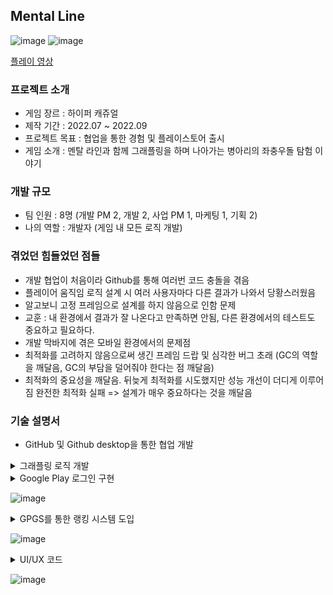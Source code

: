## Mental Line
![image](https://github.com/TYDTYD/Alone_Or_Together_ver2/assets/48386074/14203676-ccde-4794-8491-cc9a0d11f12c)
![image](https://github.com/TYDTYD/Alone_Or_Together_ver2/assets/48386074/1124ace9-c2ca-4a05-afb9-4637537f931e)

[플레이 영상](https://youtu.be/JhcfNx301ok)
### 프로젝트 소개
- 게임 장르 : 하이퍼 캐쥬얼
- 제작 기간 : 2022.07 ~ 2022.09
- 프로젝트 목표 : 협업을 통한 경험 및 플레이스토어 출시
- 게임 소개 : 멘탈 라인과 함께 그래플링을 하며 나아가는 병아리의 좌충우돌 탐험 이야기

### 개발 규모
- 팀 인원 : 8명 (개발 PM 2, 개발 2, 사업 PM 1, 마케팅 1, 기획 2)
- 나의 역할 : 개발자 (게임 내 모든 로직 개발)

### 겪었던 힘들었던 점들
- 개발 협업이 처음이라 Github를 통해 여러번 코드 충돌을 겪음
- 플레이어 움직임 로직 설계 시 여러 사용자마다 다른 결과가 나와서 당황스러웠음
- 알고보니 고정 프레임으로 설계를 하지 않음으로 인함 문제
- 교훈 : 내 환경에서 결과가 잘 나온다고 만족하면 안됨, 다른 환경에서의 테스트도 중요하고 필요하다.
- 개발 막바지에 겪은 모바일 환경에서의 문제점
- 최적화를 고려하지 않음으로써 생긴 프레임 드랍 및 심각한 버그 초래 (GC의 역할을 깨달음, GC의 부담을 덜어줘야 한다는 점 깨달음)
- 최적화의 중요성을 깨달음. 뒤늦게 최적화를 시도했지만 성능 개선이 더디게 이루어짐 완전한 최적화 실패 => 설계가 매우 중요하다는 것을 깨달음
### 기술 설명서
- GitHub 및 Github desktop을 통한 협업 개발

<details>
  <summary>
    그래플링 로직 개발
  </summary>
<pre>
  <code>
    private void Awake()
    {
        lr = GetComponent<LineRenderer>();
        lr.enabled = false;
    }
    // Start is called before the first frame update
    void Start()
    {
        player = GameObject.FindWithTag("Player");
        hook.Grapple += Grapple;
        dir = transform.right + 2f * transform.up;
    }

    // Update is called once per frame
    private void Update()
    {
        transform.position = player.transform.position;
        if (Input.GetMouseButtonDown(0))
        {
            if(Time.timeScale == 1)
            {
                gr.Play();

            }
            StartGrapple();
        }
        else if (Input.GetMouseButtonUp(0))
        {
            StopGrapple();
        }
    }

    private void LateUpdate()
    {
        DrawRope();
    }

    void StartGrapple()
    {
        lr.enabled = true;
        RaycastHit hit;
        if (Physics.Raycast(player.transform.position, dir, out hit, maxDistance, WhatIsGrappleable))
        {
            hook.gameObject.SetActive(true);
            grapplePoint = new Vector3(hit.collider.transform.position.x, hit.collider.transform.position.y - (hit.collider.transform.lossyScale.y / 2f));
            lr.positionCount = 2;
            currentGrapplePoint = transform.position;
        }
        else
        {
            hook.gameObject.SetActive(false);
        }
    }

    void DrawRope()
    {
        if (lr.positionCount == 0) return;

        currentGrapplePoint = Vector3.MoveTowards(currentGrapplePoint, grapplePoint, Time.deltaTime * speed);

        lr.SetPosition(0, transform.position+new Vector3(0,0.3f));
        lr.SetPosition(1, currentGrapplePoint);
    }
    void StopGrapple()
    {
        lr.positionCount = 0;
        Destroy(joint);
    }
    public bool IsGrappling()
    {
        return joint != null;
    }
    public Vector3 GetGrapplePoint()
    {
        return grapplePoint;
    }
    public Vector3 GetHookPoint()
    {
        return currentGrapplePoint;
    }
    void Grapple()
    {
        joint = player.gameObject.AddComponent<SpringJoint>();
        
        joint.autoConfigureConnectedAnchor = false;
        joint.connectedAnchor = grapplePoint;

        float distanceFromPoint = Vector3.Distance(player.transform.position, grapplePoint);
        
        joint.maxDistance = distanceFromPoint;
        joint.minDistance = 0f;
        joint.spring = 5f;
        joint.damper = 10f;
        joint.massScale = 100f;
    }
  </code>
</pre>  
</details>
</pre>  
</details>

<details>
  <summary>
    Google Play 로그인 구현
  </summary>
<pre>
  <code>
using System.Collections;
using System.Collections.Generic;
using UnityEngine;
using System;
using GooglePlayGames;
using GooglePlayGames.BasicApi;
using GooglePlayGames.BasicApi.SavedGame;
using GooglePlayGames.BasicApi.Events;


public class GPGSBinder
{

    static GPGSBinder inst = new GPGSBinder();
    public static GPGSBinder Inst => inst;

    ISavedGameClient SavedGame =>
        PlayGamesPlatform.Instance.SavedGame;

    IEventsClient Events =>
        PlayGamesPlatform.Instance.Events;

    void Init()
    {
        var config = new PlayGamesClientConfiguration.Builder().EnableSavedGames().Build();
        PlayGamesPlatform.InitializeInstance(config);
        PlayGamesPlatform.DebugLogEnabled = true;
        PlayGamesPlatform.Activate();
    }


    public void Login(Action<bool, UnityEngine.SocialPlatforms.ILocalUser> onLoginSuccess = null)
    {
        Init();
        PlayGamesPlatform.Instance.Authenticate(SignInInteractivity.CanPromptAlways, (success) =>
        {
            onLoginSuccess?.Invoke(success == SignInStatus.Success, Social.localUser);
        });
    }

    public void Logout()
    {
        PlayGamesPlatform.Instance.SignOut();
    }


    public void SaveCloud(string fileName, string saveData, Action<bool> onCloudSaved = null)
    {
        SavedGame.OpenWithAutomaticConflictResolution(fileName, DataSource.ReadCacheOrNetwork,
            ConflictResolutionStrategy.UseLastKnownGood, (status, game) =>
            {
                if (status == SavedGameRequestStatus.Success)
                {
                    var update = new SavedGameMetadataUpdate.Builder().Build();
                    byte[] bytes = System.Text.Encoding.UTF8.GetBytes(saveData);
                    SavedGame.CommitUpdate(game, update, bytes, (status2, game2) =>
                    {
                        onCloudSaved?.Invoke(status2 == SavedGameRequestStatus.Success);
                    });
                }
            });
    }

    public void LoadCloud(string fileName, Action<bool, string> onCloudLoaded = null)
    {
        SavedGame.OpenWithAutomaticConflictResolution(fileName, DataSource.ReadCacheOrNetwork,
            ConflictResolutionStrategy.UseLastKnownGood, (status, game) =>
            {
                if (status == SavedGameRequestStatus.Success)
                {
                    SavedGame.ReadBinaryData(game, (status2, loadedData) =>
                    {
                        if (status2 == SavedGameRequestStatus.Success)
                        {
                            string data = System.Text.Encoding.UTF8.GetString(loadedData);
                            onCloudLoaded?.Invoke(true, data);
                        }
                        else
                            onCloudLoaded?.Invoke(false, null);
                    });
                }
            });
    }

    public void DeleteCloud(string fileName, Action<bool> onCloudDeleted = null)
    {
        SavedGame.OpenWithAutomaticConflictResolution(fileName,
            DataSource.ReadCacheOrNetwork, ConflictResolutionStrategy.UseLongestPlaytime, (status, game) =>
            {
                if (status == SavedGameRequestStatus.Success)
                {
                    SavedGame.Delete(game);
                    onCloudDeleted?.Invoke(true);
                }
                else
                    onCloudDeleted?.Invoke(false);
            });
    }


    public void ShowAchievementUI() =>
        Social.ShowAchievementsUI();

    public void UnlockAchievement(string gpgsId, Action<bool> onUnlocked = null) =>
        Social.ReportProgress(gpgsId, 100, success => onUnlocked?.Invoke(success));

    public void IncrementAchievement(string gpgsId, int steps, Action<bool> onUnlocked = null) =>
        PlayGamesPlatform.Instance.IncrementAchievement(gpgsId, steps, success => onUnlocked?.Invoke(success));


    public void ShowAllLeaderboardUI() =>
        Social.ShowLeaderboardUI();

    public void ShowTargetLeaderboardUI(string gpgsId) =>
        ((PlayGamesPlatform)Social.Active).ShowLeaderboardUI(gpgsId);

    public void ReportLeaderboard(string gpgsId, long score, Action<bool> onReported = null) =>
        Social.ReportScore(score, gpgsId, success => onReported?.Invoke(success));

    public void LoadAllLeaderboardArray(string gpgsId, Action<UnityEngine.SocialPlatforms.IScore[]> onloaded = null) =>
        Social.LoadScores(gpgsId, onloaded);

    public void LoadCustomLeaderboardArray(string gpgsId, int rowCount, LeaderboardStart leaderboardStart,
        LeaderboardTimeSpan leaderboardTimeSpan, Action<bool, LeaderboardScoreData> onloaded = null)
    {
        PlayGamesPlatform.Instance.LoadScores(gpgsId, leaderboardStart, rowCount, LeaderboardCollection.Public, leaderboardTimeSpan, data =>
        {
            onloaded?.Invoke(data.Status == ResponseStatus.Success, data);
        });
    }


    public void IncrementEvent(string gpgsId, uint steps)
    {
        Events.IncrementEvent(gpgsId, steps);
    }

    public void LoadEvent(string gpgsId, Action<bool, IEvent> onEventLoaded = null)
    {
        Events.FetchEvent(DataSource.ReadCacheOrNetwork, gpgsId, (status, iEvent) =>
        {
            onEventLoaded?.Invoke(status == ResponseStatus.Success, iEvent);
        });
    }

    public void LoadAllEvent(Action<bool, List<IEvent>> onEventsLoaded = null)
    {
        Events.FetchAllEvents(DataSource.ReadCacheOrNetwork, (status, events) =>
        {
            onEventsLoaded?.Invoke(status == ResponseStatus.Success, events);
        });
    }

}
  </code>
</pre>
<pre>
  <code>
using System.Collections;
using System.Collections.Generic;
using UnityEngine;
using System;
using GooglePlayGames;
using GooglePlayGames.BasicApi;
using GooglePlayGames.BasicApi.SavedGame;
using GooglePlayGames.BasicApi.Events;

public class GooglePlayLogin : MonoBehaviour
{

    string log;

    private void Start()
    {
        Login();
    }

    public void Login()
    {
        GPGSBinder.Inst.Login((success, localUser) =>
        log = $"{success}, {localUser.userName}, {localUser.id}, {localUser.state}, {localUser.underage}");
    }
}
  </code>
</pre>
</details>

![image](https://github.com/TYDTYD/Alone_Or_Together_ver2/assets/48386074/fa056cc6-f348-4ef0-94f9-16f91e99f5d1)

<details>
  <summary>
    GPGS를 통한 랭킹 시스템 도입
  </summary>
<pre>
  <code>
using System.Collections;
using System.Collections.Generic;
using UnityEngine;
using System;
using GooglePlayGames;
using GooglePlayGames.BasicApi;
using GooglePlayGames.BasicApi.SavedGame;
using GooglePlayGames.BasicApi.Events;

public class GooglePlayAPI : MonoBehaviour
{

    public void RankingE1()
    {
        GPGSBinder.Inst.ShowTargetLeaderboardUI(GPGSIds.leaderboard_easy_stage_1);
    }

    public void RankingE2()
    {
        GPGSBinder.Inst.ShowTargetLeaderboardUI(GPGSIds.leaderboard_easy_stage_2);
    }

    public void RankingE3()
    {
        GPGSBinder.Inst.ShowTargetLeaderboardUI(GPGSIds.leaderboard_easy_stage_3);
    }
    public void RankingE4()
    {
        GPGSBinder.Inst.ShowTargetLeaderboardUI(GPGSIds.leaderboard_easy_stage_4);
    }
    public void RankingE5()
    {
        GPGSBinder.Inst.ShowTargetLeaderboardUI(GPGSIds.leaderboard_easy_stage_5);
    }

    public void RankingH1()
    {
        GPGSBinder.Inst.ShowTargetLeaderboardUI(GPGSIds.leaderboard_hard_stage_1);
    }

    public void RankingH2()
    {
        GPGSBinder.Inst.ShowTargetLeaderboardUI(GPGSIds.leaderboard_hard_stage_2);
    }

    public void RankingH3()
    {
        GPGSBinder.Inst.ShowTargetLeaderboardUI(GPGSIds.leaderboard_hard_stage_3);
    }

    public void RankingH4()
    {
        GPGSBinder.Inst.ShowTargetLeaderboardUI(GPGSIds.leaderboard_hard_stage_4);
    }

    public void RankingH5()
    {
        GPGSBinder.Inst.ShowTargetLeaderboardUI(GPGSIds.leaderboard_hard_stage_5);
    }
}
  </code>
</pre>  
</details>

![image](https://github.com/TYDTYD/Alone_Or_Together_ver2/assets/48386074/3b8c07c3-1696-4580-a20c-d26c5f3b3baf)

<details>
  <summary>
    UI/UX 코드
  </summary>
<pre>
  <code>
using System.Collections;
using System.Collections.Generic;
using UnityEngine;
using UnityEngine.UI;
using UnityEngine.SceneManagement;

public class LevelSelection : MonoBehaviour
{
    string log;
    public Button[] lvlbuttons;
    public Text[] textBestScores;
    public GameObject View;
    public GameObject[] LockImages;
    public Sprite Lock;
    public Text StarCheck;
    public GameObject TreasureView;
    public GameObject TreasureButton;
    public Button TreasureGetButton;
    public Sprite OpenTreasure;
    public Sprite EmptyTreasure;
    int Check;
    int S;

    // 버튼 뷰
    [HideInInspector]
    public int levelAt;
    [HideInInspector]
    public int count;
    [HideInInspector]
    public int start;

    // 2차원 배열
    [System.Serializable]
    public class Array2D
    {
        public GameObject[] arr = new GameObject[3];
    }
    public Array2D[] Stars = new Array2D[5];

    
    public AudioSource click;

    // Start is called before the first frame update
    void Start()
    {
        count = PlayerPrefs.GetInt("StageClear1");
        start= PlayerPrefs.GetInt("Play");
        levelAt = PlayerPrefs.GetInt("levelAt", 2);
        S = PlayerPrefs.GetInt("Serotonin", 0);
        for (int i = 0; i<lvlbuttons.Length; i++)
        {
            if (i + 2 > levelAt)
            {
                textBestScores[i].text = "";
                LockImages[i].SetActive(true);
            }
            else
            {
                textBestScores[i].text = $"{i+1}스테이지 / 최고 점수 " + PlayerPrefs.GetInt("BestScore"+(i+1).ToString()).ToString();
                if (PlayerPrefs.GetInt("BestScore" + (i + 1).ToString()) >= 3000)
                {
                    Stars[i].arr[2].SetActive(true);
                    Check += 3;

                }
                else if (PlayerPrefs.GetInt("BestScore" + (i + 1).ToString()) >= 2500)
                {
                    Stars[i].arr[1].SetActive(true);
                    Check += 2;
                }
                else if (PlayerPrefs.GetInt("BestScore" + (i + 1).ToString()) >= 2000)
                {
                    Stars[i].arr[0].SetActive(true);
                    Check += 1;
                }
            }
        }
        StarCheck.text = Check.ToString();

        if (Check != 15)
        {
            TreasureGetButton.interactable = false;
        }
        else
        {
            if (PlayerPrefs.GetInt("TreasureHard", 0) == 0)
            {
                TreasureButton.GetComponent<Image>().sprite = OpenTreasure;
                GPGSBinder.Inst.UnlockAchievement(GPGSIds.achievement_master_of_master, success => log = $"{success}");
            }
            else if (PlayerPrefs.GetInt("TreasureHard", 0) == 1)
            {
                TreasureButton.GetComponent<Image>().sprite = EmptyTreasure;
            }
        }
        
    }


    public void Btn1()
    {
        click.Play();
        SceneManager.LoadScene(2);
        Time.timeScale = 1;
    }

    public void Btn2()
    {
        click.Play();
        if (PlayerPrefs.GetInt("StageClear1") == 0)
        {
            View.SetActive(true);
        }
        else
        {
            SceneManager.LoadScene(3);
            Time.timeScale = 1;
        }
    }

    public void Btn3()
    {
        click.Play();
        if (PlayerPrefs.GetInt("StageClear2") == 0)
        {
            View.SetActive(true);
        }
        else
        {
            SceneManager.LoadScene(4);
            Time.timeScale = 1;
        }   
    }

    public void Btn4()
    {
        click.Play();
        if (PlayerPrefs.GetInt("StageClear3") == 0)
        {
            View.SetActive(true);
        }
        else
        {
            SceneManager.LoadScene(5);
            Time.timeScale = 1;
        }
    }

    public void Btn5()
    {
        click.Play();
        if (PlayerPrefs.GetInt("StageClear4") == 0)
        {
            View.SetActive(true);
        }
        else
        {
            SceneManager.LoadScene(6);
            Time.timeScale = 1;
        }
    }

    public void BackBtn()
    {
        click.Play();
        SceneManager.LoadScene(0);
    }

    public void CloseBtn()
    {
        click.Play();
        View.SetActive(false);
    }

    // 홈버튼
    public void HomeBtn()
    {
        click.Play();
        SceneManager.LoadScene(0);
    }
    // 이전 버튼
    public void BeforeBtn()
    {
        click.Play();
        SceneManager.LoadScene(11);
    }

    public void TreasureBtn()
    {
        if (PlayerPrefs.GetInt("TreasureHard", 0) == 0)
        {
            TreasureView.SetActive(true);
        }
    }

    public void TreasureCloseBtn()
    {
        TreasureView.SetActive(false);
    }

    public void TreasureGetBtn()
    {
        S += 500;
        PlayerPrefs.SetInt("Serotonin", S);
        PlayerPrefs.SetInt("TreasureHard", 1);
        TreasureButton.GetComponent<Image>().sprite = EmptyTreasure;
        TreasureView.SetActive(false);
    }
}
  </code>
</pre>  
</details>

![image](https://github.com/TYDTYD/Alone_Or_Together_ver2/assets/48386074/f629fdf6-2212-4962-bede-7bb05fcb190d)
